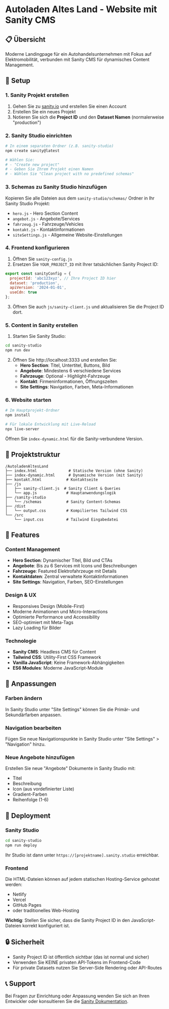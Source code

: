 # Autoladen Altes Land - Website mit Sanity CMS

## 📋 Übersicht

Moderne Landingpage für ein Autohandelsunternehmen mit Fokus auf Elektromobilität, verbunden mit Sanity CMS für dynamisches Content Management.

## 🚀 Setup

### 1. Sanity Projekt erstellen

1. Gehen Sie zu [sanity.io](https://sanity.io) und erstellen Sie einen Account
2. Erstellen Sie ein neues Projekt
3. Notieren Sie sich die **Project ID** und den **Dataset Namen** (normalerweise "production")

### 2. Sanity Studio einrichten

```bash
# In einem separaten Ordner (z.B. sanity-studio)
npm create sanity@latest

# Wählen Sie:
# - "Create new project"
# - Geben Sie Ihrem Projekt einen Namen
# - Wählen Sie "Clean project with no predefined schemas"
```

### 3. Schemas zu Sanity Studio hinzufügen

Kopieren Sie alle Dateien aus dem `sanity-studio/schemas/` Ordner in Ihr Sanity Studio Projekt:

- `hero.js` - Hero Section Content
- `angebot.js` - Angebote/Services
- `fahrzeug.js` - Fahrzeuge/Vehicles  
- `kontakt.js` - Kontaktinformationen
- `siteSettings.js` - Allgemeine Website-Einstellungen

### 4. Frontend konfigurieren

1. Öffnen Sie `sanity-config.js`
2. Ersetzen Sie `YOUR_PROJECT_ID` mit Ihrer tatsächlichen Sanity Project ID:

```javascript
export const sanityConfig = {
  projectId: 'abc123xyz', // Ihre Project ID hier
  dataset: 'production',
  apiVersion: '2024-01-01',
  useCdn: true
};
```

3. Öffnen Sie auch `js/sanity-client.js` und aktualisieren Sie die Project ID dort.

### 5. Content in Sanity erstellen

1. Starten Sie Sanity Studio:
```bash
cd sanity-studio
npm run dev
```

2. Öffnen Sie http://localhost:3333 und erstellen Sie:
   - **Hero Section**: Titel, Untertitel, Buttons, Bild
   - **Angebote**: Mindestens 6 verschiedene Services
   - **Fahrzeuge**: Optional - Highlight-Fahrzeuge
   - **Kontakt**: Firmeninformationen, Öffnungszeiten
   - **Site Settings**: Navigation, Farben, Meta-Informationen

### 6. Website starten

```bash
# Im Hauptprojekt-Ordner
npm install

# Für lokale Entwicklung mit Live-Reload
npx live-server
```

Öffnen Sie `index-dynamic.html` für die Sanity-verbundene Version.

## 📁 Projektstruktur

```
/AutoladenAltesLand
├── index.html              # Statische Version (ohne Sanity)
├── index-dynamic.html      # Dynamische Version (mit Sanity)
├── kontakt.html           # Kontaktseite
├── /js
│   ├── sanity-client.js  # Sanity Client & Queries
│   └── app.js             # Hauptanwendungslogik
├── /sanity-studio
│   └── /schemas           # Sanity Content-Schemas
├── /dist
│   └── output.css         # Kompiliertes Tailwind CSS
└── /src
    └── input.css          # Tailwind Eingabedatei
```

## 🎨 Features

### Content Management
- **Hero Section**: Dynamischer Titel, Bild und CTAs
- **Angebote**: Bis zu 6 Services mit Icons und Beschreibungen
- **Fahrzeuge**: Featured Elektrofahrzeuge mit Details
- **Kontaktdaten**: Zentral verwaltete Kontaktinformationen
- **Site Settings**: Navigation, Farben, SEO-Einstellungen

### Design & UX
- Responsives Design (Mobile-First)
- Moderne Animationen und Micro-Interactions
- Optimierte Performance und Accessibility
- SEO-optimiert mit Meta-Tags
- Lazy Loading für Bilder

### Technologie
- **Sanity CMS**: Headless CMS für Content
- **Tailwind CSS**: Utility-First CSS Framework
- **Vanilla JavaScript**: Keine Framework-Abhängigkeiten
- **ES6 Modules**: Moderne JavaScript-Module

## 🔧 Anpassungen

### Farben ändern
In Sanity Studio unter "Site Settings" können Sie die Primär- und Sekundärfarben anpassen.

### Navigation bearbeiten
Fügen Sie neue Navigationspunkte in Sanity Studio unter "Site Settings" > "Navigation" hinzu.

### Neue Angebote hinzufügen
Erstellen Sie neue "Angebote" Dokumente in Sanity Studio mit:
- Titel
- Beschreibung
- Icon (aus vordefinierter Liste)
- Gradient-Farben
- Reihenfolge (1-6)

## 📝 Deployment

### Sanity Studio
```bash
cd sanity-studio
npm run deploy
```
Ihr Studio ist dann unter `https://[projektname].sanity.studio` erreichbar.

### Frontend
Die HTML-Dateien können auf jedem statischen Hosting-Service gehostet werden:
- Netlify
- Vercel
- GitHub Pages
- oder traditionelles Web-Hosting

**Wichtig**: Stellen Sie sicher, dass die Sanity Project ID in den JavaScript-Dateien korrekt konfiguriert ist.

## 🔒 Sicherheit

- Sanity Project ID ist öffentlich sichtbar (das ist normal und sicher)
- Verwenden Sie KEINE privaten API-Tokens im Frontend-Code
- Für private Datasets nutzen Sie Server-Side Rendering oder API-Routes

## 📞 Support

Bei Fragen zur Einrichtung oder Anpassung wenden Sie sich an Ihren Entwickler oder konsultieren Sie die [Sanity Dokumentation](https://www.sanity.io/docs).